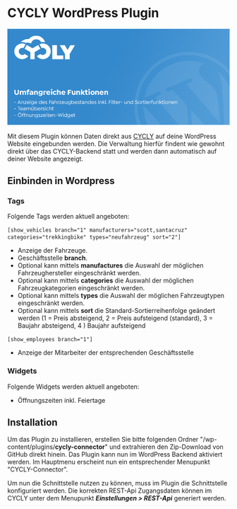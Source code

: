 # CYCLY WordPress Plugin
![cycly logo](./tpl/cycly-header.jpg)

Mit diesem Plugin können Daten direkt aus [CYCLY](https://cycly.ch/) auf deine WordPress Website eingebunden werden. Die Verwaltung hierfür findent wie gewohnt direkt über das CYCLY-Backend statt und werden dann automatisch auf deiner Website angezeigt. 

## Einbinden in Wordpress
### Tags
Folgende Tags werden aktuell angeboten:

```
[show_vehicles branch="1" manufacturers="scott,santacruz" categories="trekkingbike" types="neufahrzeug" sort="2"]
```
* Anzeige der Fahrzeuge.
* Geschäftsstelle **branch**.
* Optional kann mittels **manufactures** die Auswahl der möglichen Fahrzeughersteller eingeschränkt werden.
* Optional kann mittels **categories** die Auswahl der möglichen Fahrzeugkategorien eingeschränkt werden.
* Optional kann mittels **types** die Auswahl der möglichen Fahrzeugtypen eingeschränkt werden.
* Optional kann mittels **sort** die Standard-Sortierreihenfolge geändert werden (1 = Preis absteigend, 2 = Preis aufsteigend (standard), 3 = Baujahr absteigend, 4 ) Baujahr aufsteigend
  
```
[show_employees branch="1"]
```
* Anzeige der Mitarbeiter der entsprechenden Geschäftsstelle

### Widgets
Folgende Widgets werden aktuell angeboten:
* Öffnungszeiten inkl. Feiertage

## Installation

Um das Plugin zu installieren, erstellen Sie bitte folgenden Ordner "/wp-content/plugins/**cycly-connector**" und extrahieren den Zip-Download von GitHub direkt hinein. Das Plugin kann nun im WordPress Backend aktiviert werden. Im Hauptmenu erscheint nun ein entsprechender Menupunkt "CYCLY-Connector".

Um nun die Schnittstelle nutzen zu können, muss im Plugin die Schnittstelle konfiguriert werden. Die korrekten REST-Api Zugangsdaten können im CYCLY unter dem Menupunkt ***Einstellungen > REST-Api*** generiert werden.

